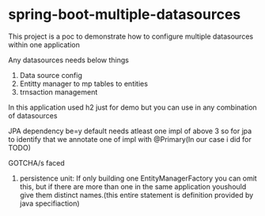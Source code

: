 # spring-boot-multiple-datasources

This project is a poc to demonstrate how to configure multiple datasources within one application

Any datasources needs below things
1. Data source config
2. Entitty manager to mp tables to entities
3. trnsaction management

In this application used h2 just for demo but you can use in any combination of datasources

JPA dependency be=y default needs atleast one impl of above 3 so for jpa to identify that we annotate one of impl with @Primary(In our case i did for TODO)

GOTCHA/s faced
1. persistence unit: If only building one EntityManagerFactory you can omit this, but if there are more than one in the same application youshould give them distinct names.(this entire statement is definition provided by java specifiaction)
